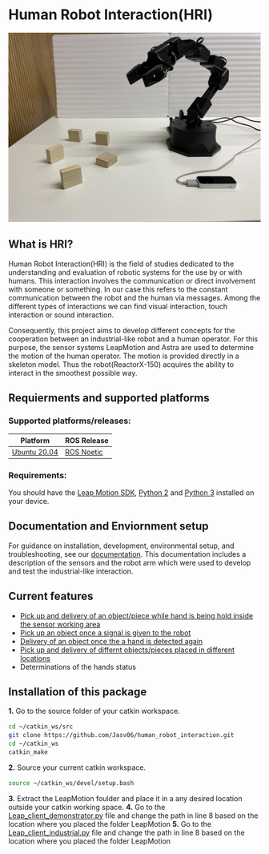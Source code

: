 # Human Robot Interaction(HRI)
![](Images/IMG_6493.JPG)
## What is HRI? 
Human Robot Interaction(HRI) is the field of studies dedicated to the understanding and evaluation of robotic systems for the use by or with humans. This interaction involves the communication or direct involvement with someone or something. In our case this refers to the constant communication between the robot and the human via messages. Among the different types of interactions we can find visual interaction, touch interaction or sound interaction. 

Consequently, this project aims to develop different concepts for the cooperation between an industrial-like robot and a human operator. For this purpose, the sensor systems LeapMotion and Astra are used to determine the motion of the human operator. The motion is provided directly in a skeleton model. Thus the robot(ReactorX-150) acquires the ability to interact in the smoothest possible way.

## Requierments and supported platforms
### Supported platforms/releases:

|Platform|ROS Release|
|-|------|
|[Ubuntu 20.04](https://releases.ubuntu.com/20.04/)|[ROS Noetic](https://wiki.ros.org/noetic/Installation/Ubuntu)|

### Requirements: 

You should have the [Leap Motion SDK](https://developer.leapmotion.com/tracking-software-download), [Python 2](https://www.python.org/downloads/release/python-272) and [Python 3](https://www.python.org/downloads/) installed on your device. 

## Documentation and Enviornment setup
For guidance on installation, development, environmental setup, and troubleshooting, see our [documentation](). This documentation includes a description of the sensors and the robot arm which were used to develop and test the industrial-like interaction.

## Current features
- [Pick up and delivery of an object/piece while hand is being hold inside the sensor working area](/scripts/demonstrator_hold_hand)
- [Pick up an object once a signal is given to the robot](/scripts/Industrial_like_robot)
- [Delivery of an object once the a hand is detected again](/scripts/Industrial_like_robot)
- [Pick up and delivery of differnt objects/pieces placed in different locations]((/scripts/Industrial_like_robot))
- Determinations of the hands status

## Installation of this package
**1.** Go to the source folder of your catkin workspace.
```bash 
cd ~/catkin_ws/src
git clone https://github.com/Jasv06/human_robot_interaction.git
cd ~/catkin_ws
catkin_make
```
**2.** Source your current catkin workspace.
```bash 
source ~/catkin_ws/devel/setup.bash
```
**3.** Extract the LeapMotion foulder and place it in a any desired location outside your catkin working space.
**4.** Go to the [Leap_client_demonstrator.py](/scripts/demonstrator_hold_hand/Leap_client_demonstrator.py) file and change the path in line 8 based on the location where you placed the folder LeapMotion
**5.** Go to the [Leap_client_industrial.py](/scripts/Industrial_like_robot/Leap_client_industrial.py) file and change the path in line 8 based on the location where you placed the folder LeapMotion
